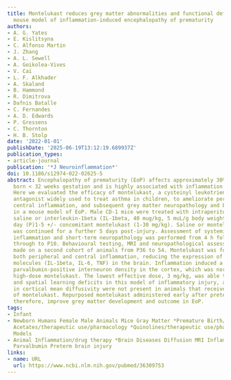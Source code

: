 ```yaml
---
title: Montelukast reduces grey matter abnormalities and functional deficits in a
  mouse model of inflammation-induced encephalopathy of prematurity
authors:
- A. G. Yates
- E. Kislitsyna
- C. Alfonso Martin
- J. Zhang
- A. L. Sewell
- A. Goikolea-Vives
- V. Cai
- L. F. Alkhader
- A. Skaland
- B. Hammond
- R. Dimitrova
- Dafnis Batalle
- C. Fernandes
- A. D. Edwards
- P. Gressens
- C. Thornton
- H. B. Stolp
date: '2022-01-01'
publishDate: '2025-06-19T13:12:19.689937Z'
publication_types:
- article-journal
publication: '*J Neuroinflammation*'
doi: 10.1186/s12974-022-02625-5
abstract: Encephalopathy of prematurity (EoP) affects approximately 30% of infants
  born < 32 weeks gestation and is highly associated with inflammation in the foetus.
  Here we evaluated the efficacy of montelukast, a cysteinyl leukotriene receptor
  antagonist widely used to treat asthma in children, to ameliorate peripheral and
  central inflammation, and subsequent grey matter neuropathology and behaviour deficits
  in a mouse model of EoP. Male CD-1 mice were treated with intraperitoneal (i.p.)
  saline or interleukin-1beta (IL-1beta, 40 mug/kg, 5 muL/g body weight) from postnatal
  day (P)1-5 +/- concomitant montelukast (1-30 mg/kg). Saline or montelukast treatment
  was continued for a further 5 days post-injury. Assessment of systemic and central
  inflammation and short-term neuropathology was performed from 4 h following treatment
  through to P10. Behavioural testing, MRI and neuropathological assessments were
  made on a second cohort of animals from P36 to 54. Montelukast was found to attenuate
  both peripheral and central inflammation, reducing the expression of pro-inflammatory
  molecules (IL-1beta, IL-6, TNF) in the brain. Inflammation induced a reduction in
  parvalbumin-positive interneuron density in the cortex, which was normalised with
  high-dose montelukast. The lowest effective dose, 3 mg/kg, was able to improve anxiety
  and spatial learning deficits in this model of inflammatory injury, and alterations
  in cortical mean diffusivity were not present in animals that received this dose
  of montelukast. Repurposed montelukast administered early after preterm birth may,
  therefore, improve grey matter development and outcome in EoP.
tags:
- Infant
- Newborn Humans Female Male Animals Mice Gray Matter *Premature Birth/drug therapy
  Acetates/therapeutic use/pharmacology *Quinolines/therapeutic use/pharmacology Disease
  Models
- Animal Inflammation/drug therapy *Brain Diseases Diffusion MRI Inflammation Montelukast
  Parvalbumin Preterm brain injury
links:
- name: URL
  url: https://www.ncbi.nlm.nih.gov/pubmed/36309753
---
```

